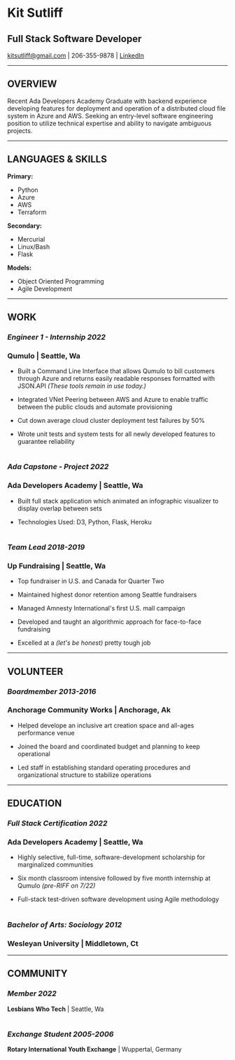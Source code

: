 # **Kit Sutliff**

## **Full Stack Software Developer**

kitsutliff@gmail.com | 206-355-9878 | [LinkedIn](linkedin.com/in/kit-sutliff)

___

## **OVERVIEW**

Recent Ada Developers Academy Graduate with backend experience developing features for deployment and operation of a distributed cloud file system in Azure and AWS. Seeking an entry-level software engineering position to utilize technical expertise and  ability to navigate ambiguous projects.

___

## **LANGUAGES &  SKILLS**

**Primary:** 

<!--OL-->
* Python
* Azure
*  AWS
* Terraform

**Secondary:** 

<!--OL-->
* Mercurial
* Linux/Bash
* Flask

**Models:** 

<!--OL-->
* Object Oriented Programming
* Agile Development

___

## **WORK**

### *Engineer 1 - Internship											      	         	2022*

### **Qumulo** | Seattle, Wa					

<!--OL-->
* Built a Command Line Interface that allows Qumulo to bill customers through Azure and returns easily readable responses formatted with JSON.API *(These tools remain in use today.)*

* Integrated VNet Peering between AWS and Azure to enable traffic between the public clouds and automate provisioning

* Cut down average cloud cluster deployment test failures by 50%

* Wrote unit tests and system tests for all newly developed features to guarantee reliability

#

### *Ada Capstone - Project											                         	2022*

### **Ada Developers Academy** | Seattle, Wa

<!--OL-->
* Built full stack application which animated an infographic visualizer to display overlap between sets

* Technologies Used: D3, Python, Flask, Heroku

#

### *Team Lead 												   	     2018-2019*

### **Up Fundraising** | Seattle, Wa	

<!--OL-->
* Top fundraiser in U.S. and Canada for Quarter Two

* Maintained highest donor retention among Seattle fundraisers 

* Managed Amnesty International's first U.S. mall campaign

* Developed and taught an algorithmic approach for face-to-face fundraising

* Excelled at a *(let's be honest)* pretty tough job 

___

## **VOLUNTEER**

### *Boardmember			  					 				   	     2013-2016*

### **Anchorage Community Works** | Anchorage, Ak	

<!--OL-->
* Helped develope an inclusive art creation space and all-ages performance venue

* Joined the board  and coordinated budget and planning to keep operational

* Led staff in establishing standard operating procedures and organizational structure to stabilize operations

___

## **EDUCATION**

### *Full Stack Certification												      	2022*

### **Ada Developers Academy** | Seattle, Wa

<!--OL-->
* Highly selective, full-time, software-development scholarship for marginalized communities

* Six month classroom intensive followed by five month internship at Qumulo *(pre-RIFF on 7/22)*

* Full-stack test-driven software development using Agile methodology

#

### *Bachelor of Arts:  Sociology 											      	2012*

### **Wesleyan University** | Middletown, Ct

___

## **COMMUNITY**

### *Member			  					 				   	           	2022*

**Lesbians Who Tech** | Seattle, Wa

#

### *Exchange Student											               	    2005-2006*

**Rotary International Youth Exchange** | Wuppertal, Germany